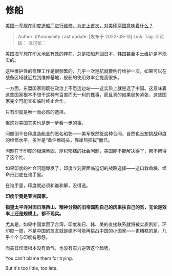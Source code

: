 # 修船
[美国一军舰在印度造船厂进行维修，为史上首次，对美印两国意味着什么？](https://www.zhihu.com/question/547691544/answer/2624489251)

> Author: #Anonymity
> Last update: [发布于 2022-08-13]
> Link:
> Tag:
> 评论区：
> 泛讨论：

美国海军想在印太地区有效的存在，总是把船开回日本、韩国甚至本土维护是不现实的。

这种维护性的修理工作是很频繁的，几乎一次巡航就要例行维护一次，如果可以在战备区域就近找到维修基地，舰船的使用效率会提高很多。

一方面，东盟国家则既在政治上不愿选边站——这实质上就是选了中国。这意味着这些国家根本不想干这种有百害而无一利的蠢事，而且真的如果局势紧张，这些国家完全可能宣布临时终止合作。

只有印度是唯一而必然的选择。

但这对美国其实也是走一步看一步的事。

问题倒不在印度造船业的恶名昭彰——美军既然签这种合同，自然也没想挑战印度的维修水平，多半是“备件堆码头，靠岸热插拔”而已。

问题在于印度的根深蒂固、厚积郁结的社会问题，美国能不能解决得了，帮不帮得了这个忙。

如果印度的社会问题爆发了，印度立刻要面临迫切的战略选择——这口救命粮、续命丹到底在谁手里。

在谁手里，印度就必须和谁和解，没得选。

**印度毕竟是亚洲国家。**

**指望太平洋对面日落西山、精神分裂的旧帝国割自己的肉来扶自己的贫，无论是效率上还是规模上，都不现实。**

尤其是，如果中国拿回了台湾，印度和日、韩、美的直接联系就将被实质割断。环印度一周，不是中国的盟友就是绝不可能再挑战中国的小国家——更糟糕的是，几乎个个与印度有恩怨。

而美日印澳根本没有勇气，也没有实力逆转这个趋势。

You can’t blame them for trying.

But it's too little, too late.
